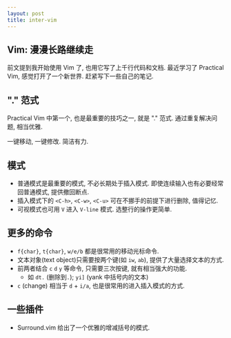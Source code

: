```yaml
---
layout: post
title: inter-vim
---
```


## Vim: 漫漫长路继续走

前文提到我开始使用 Vim 了, 也用它写了上千行代码和文档. 最近学习了 Practical Vim, 感觉打开了一个新世界.
赶紧写下一些自己的笔记.

## "." 范式

Practical Vim 中第一个, 也是最重要的技巧之一, 就是 "." 范式. 通过重复解决问题, 相当优雅.

一键移动, 一键修改. 简洁有力.

## 模式

- 普通模式是最重要的模式, 不必长期处于插入模式. 即使连续输入也有必要经常回普通模式, 提供撤回断点.
- 插入模式下的 `<C-h>`, `<C-w>`, `<C-u>` 可在不挪手的前提下进行删除, 值得记忆.
- 可视模式也可用 `V` 进入 `V-line` 模式. 选整行的操作更简单.

## 更多的命令

- `f{char}`, `t{char}`, `w/e/b` 都是很常用的移动光标命令.
- 文本对象(text object)只需要按两个键(如 `iw`, `ab`), 提供了大量选择文本的方式.
- 前两者结合 `c` `d` `y` 等命令, 只需要三次按键, 就有相当强大的功能.
    - 如 `dt.` (删除到`.`); `yi]` (yank 中括号内的文本)
- `c` (change) 相当于 `d` + `i/a`, 也是很常用的进入插入模式的方式.


## 一些插件

- Surround.vim 给出了一个优雅的增减括号的模式.
